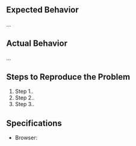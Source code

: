## Expected Behavior

...

## Actual Behavior

...

## Steps to Reproduce the Problem

1. Step 1..
2. Step 2..
3. Step 3..

## Specifications

- Browser:
